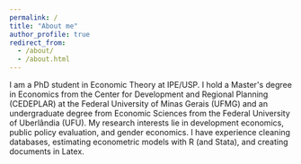 ```yaml
---
permalink: /
title: "About me"
author_profile: true
redirect_from: 
  - /about/
  - /about.html
---
```


I am a PhD student in Economic Theory at IPE/USP. I hold a Master's degree in Economics from the Center for Development and Regional Planning (CEDEPLAR) at the Federal University of Minas Gerais (UFMG) and an undergraduate degree from Economic Sciences from the Federal University of Uberlândia (UFU). My research interests lie in development economics, public policy evaluation, and gender economics. I have experience cleaning databases, estimating econometric models with R (and Stata), and creating documents in Latex.

